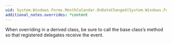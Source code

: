 ```yaml
---
uid: System.Windows.Forms.MonthCalendar.OnDateChanged(System.Windows.Forms.DateRangeEventArgs)
additional_notes.overrides: *content
---
```


<p>When overriding <xref href="System.Windows.Forms.MonthCalendar.OnDateChanged(System.Windows.Forms.DateRangeEventArgs)"></xref> in a derived class, be sure to call the base class’s <xref href="System.Windows.Forms.MonthCalendar.OnDateChanged(System.Windows.Forms.DateRangeEventArgs)"></xref> method so that registered delegates receive the event.</p>


